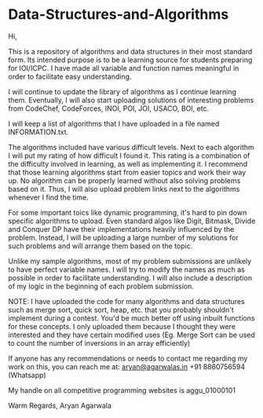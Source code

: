 # Data-Structures-and-Algorithms

Hi,

This is a repository of algorithms and data structures in their most standard form. Its intended purpose is to be a learning source for students preparing for IOI/ICPC. I have made all variable and function names meaningful in order to facilitate easy understanding.  

I will continue to update the library of algorithms as I continue learning them. 
Eventually, I will also start uploading solutions of interesting problems from CodeChef, CodeForces, INOI, POI, JOI, USACO, BOI, etc.

I will keep a list of algorithms that I have uploaded in a file named INFORMATION.txt.

The algorithms included have various difficult levels. Next to each algorithm I will put my rating of how difficult I found it. This rating is a combination of the difficulty involved in learning, as well as implementing it. I recommend that those learning algorithms start from easier topics and work their way up. No algorithm can be properly learned without also solving problems based on it. Thus, I will also upload problem links next to the algorithms whenever I find the time.

For some important toics like dynamic programming, it's hard to pin down specific algorithms to upload. Even standard algos like Digit, Bitmask, Divide and Conquer DP have their implementations heavily influenced by the problem. Instead, I will be uploading a large number of my solutions for such problems and will arrange them based on the topic. 

Unlike my sample algorithms, most of my problem submissions are unlikely to have perfect variable names. I will try to modify the names as much as possible in order to facilitate understanding. I will also include a description of my logic in the beginning of each problem submission.

NOTE: I have uploaded the code for many algorithms and data structures such as merge sort, quick sort, heap, etc. that you probably shouldn't implement during a contest. You'd be much better off using inbuilt functions for these concepts. I only uploaded them because I thought they were interested and they have certain modified uses (Eg. Merge Sort can be used to count the number of inversions in an array efficiently)

If anyone has any recommendations or needs to contact me regarding my work on this, you can reach me at:
aryan@agarwalas.in
+91 8860756594 (Whatsapp)

My handle on all competitive programming websites is aggu_01000101

Warm Regards,
 Aryan Agarwala
